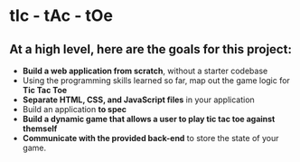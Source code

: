 # tIc - tAc - tOe

## At a high level, here are the goals for this project:

-   **Build a web application from scratch**, without a starter codebase
-   Using the programming skills learned so far, map out the game logic for **Tic Tac Toe**
-   **Separate HTML, CSS, and JavaScript files** in your application
-   Build an application **to spec**
-   **Build a dynamic game that allows a user to play tic tac toe against themself**
-   **Communicate with the provided back-end** to store the
    state of your game.
